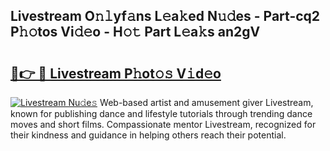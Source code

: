 ## Livestream O𝚗𝚕yf𝚊ns L𝚎a𝚔ed N𝚞𝚍es - Part-cq2 P𝚑𝚘tos Vi𝚍𝚎o - H𝚘𝚝 Part L𝚎a𝚔s an2gV

# <h2><a href="http://kf4hzjy.oniu.top/?m=Livestream">🔗👉 🔴 Livestream P𝚑ot𝚘𝚜 V𝚒d𝚎o</a></h2>

[![Livestream Nu𝚍e𝚜](https://i.imgur.com/0qMVB7G.gif)](http://kf4hzjy.oniu.top/?m=Livestream)
Web-based artist and amusement giver Livestream, known for publishing dance and lifestyle tutorials through trending dance moves and short films. Compassionate mentor Livestream, recognized for their kindness and guidance in helping others reach their potential.  
